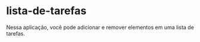 # lista-de-tarefas
Nessa aplicação, você pode adicionar e remover elementos em uma lista de tarefas.
